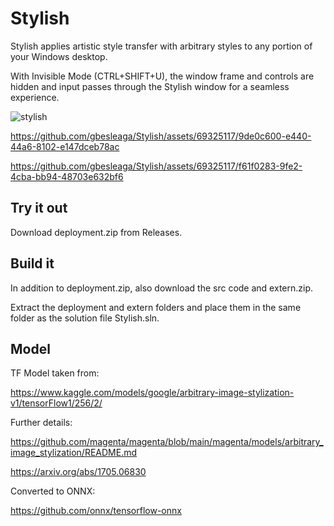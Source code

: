 # Stylish #

Stylish applies artistic style transfer with arbitrary styles to any portion of your Windows desktop.

With Invisible Mode (CTRL+SHIFT+U), the window frame and controls are hidden and input passes through the Stylish window for a seamless experience.


![stylish](https://github.com/gbesleaga/Stylish/assets/69325117/75b2bf77-5a3b-4fd6-ad1d-421ae3835cc3)

https://github.com/gbesleaga/Stylish/assets/69325117/9de0c600-e440-44a6-8102-e147dceb78ac

https://github.com/gbesleaga/Stylish/assets/69325117/f61f0283-9fe2-4cba-bb94-48703e632bf6


## Try it out ##

Download deployment.zip from Releases.


## Build it ##

In addition to deployment.zip, also download the src code and extern.zip. 

Extract the deployment and extern folders and place them in the same folder as the solution file Stylish.sln. 

## Model ##

TF Model taken from: 

https://www.kaggle.com/models/google/arbitrary-image-stylization-v1/tensorFlow1/256/2/


Further details: 

https://github.com/magenta/magenta/blob/main/magenta/models/arbitrary_image_stylization/README.md

https://arxiv.org/abs/1705.06830
	

Converted to ONNX: 

https://github.com/onnx/tensorflow-onnx
